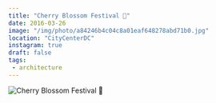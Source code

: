 ```yaml
---
title: "Cherry Blossom Festival 🌺"
date: 2016-03-26
image: "/img/photo/a84246b4c04c8a01eaf648278abd71b0.jpg"
location: "CityCenterDC"
instagram: true
draft: false
tags:
 - architecture
---
```


![Cherry Blossom Festival 🌺](/img/photo/a84246b4c04c8a01eaf648278abd71b0.jpg)
